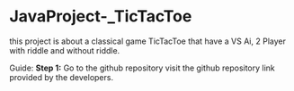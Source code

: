 # JavaProject-_TicTacToe

this project is about a classical game TicTacToe that have a VS Ai, 2 Player with riddle and without riddle.

Guide:
**Step 1:**
Go to the github repository
visit the github repository link provided by the developers.
